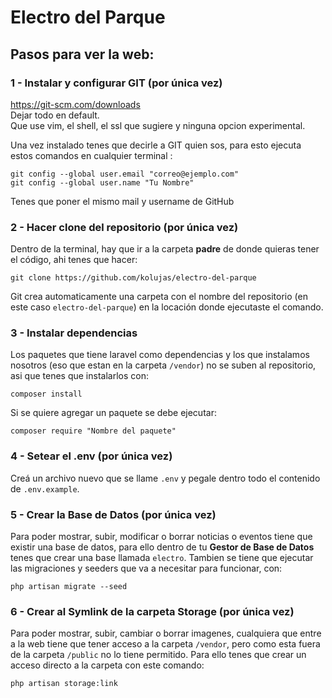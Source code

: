 # Electro del Parque

## Pasos para ver la web:

### 1 - Instalar y configurar GIT (por única vez)
https://git-scm.com/downloads  
Dejar todo en default.  
Que use vim, el shell, el ssl que sugiere y ninguna opcion experimental.

Una vez instalado tenes que decirle a GIT quien sos, para esto ejecuta estos comandos 
en cualquier terminal :
```
git config --global user.email "correo@ejemplo.com"
git config --global user.name "Tu Nombre"
```
Tenes que poner el mismo mail y username de GitHub

### 2 - Hacer clone del repositorio (por única vez)
Dentro de la terminal, hay que ir a la carpeta __padre__ de donde quieras tener el código, ahi tenes que hacer:
```
git clone https://github.com/kolujas/electro-del-parque
```
Git crea automaticamente una carpeta con el nombre del repositorio (en este caso `electro-del-parque`) en la locación donde ejecutaste el comando.

### 3 - Instalar dependencias
Los paquetes que tiene laravel como dependencias y los que instalamos nosotros (eso que estan en la carpeta `/vendor`) no se suben al repositorio, asi que tenes que instalarlos con:
```
composer install
```
Si se quiere agregar un paquete se debe ejecutar:
```
composer require "Nombre del paquete"
```

### 4 - Setear el .env (por única vez)
Creá un archivo nuevo que se llame `.env` y pegale dentro todo el contenido de `.env.example`.

### 5 - Crear la Base de Datos (por única vez)
Para poder mostrar, subir, modificar o borrar noticias o eventos tiene que existir una base de datos, para ello dentro de tu __Gestor de Base de Datos__ tenes que crear una base llamada `electro`. Tambien se tiene que ejecutar las migraciones y seeders que va a necesitar para funcionar, con:
```
php artisan migrate --seed
```

### 6 - Crear al Symlink de la carpeta Storage (por única vez)
Para poder mostrar, subir, cambiar o borrar imagenes, cualquiera que entre a la web tiene que tener acceso a la carpeta `/vendor`, pero como esta fuera de la carpeta `/public` no lo tiene permitido. Para ello tenes que crear un acceso directo a la carpeta con este comando:
```
php artisan storage:link
```